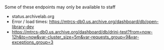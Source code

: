 Some of these endpoints may only be available to staff
* status.archivelab.org
* Error / load times: https://mtrcs-db0.us.archive.org/dashboard/db/open-library-dev
* https://mtrcs-db0.us.archive.org/dashboard/db/drini-test?from=now-12h&to=now&var-cluster_size=5m&var-requests_group=9&var-exceptions_group=3